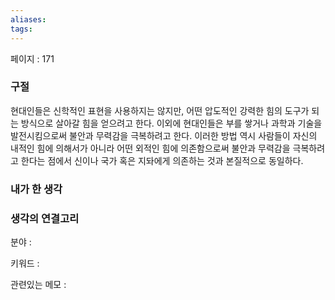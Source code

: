 ```yaml
---
aliases: 
tags:
---
```

페이지 : 171

### 구절
현대인들은 신학적인 표현을 사용하지는 않지만, 어떤 압도적인 강력한 힘의 도구가 되는 방식으로 살아갈 힘을 얻으려고 한다. 이외에 현대인들은 부를 쌓거나 과학과 기술을 발전시킴으로써 불안과 무력감을 극복하려고 한다.
이러한 방법 역시 사람들이 자신의 내적인 힘에 의해서가 아니라 어떤 외적인 힘에 의존함으로써 불안과 무력감을 극복하려고 한다는 점에서 신이나 국가 혹은 지돠에게 의존하는 것과 본질적으로 동일하다.


### 내가 한 생각


### 생각의 연결고리
분야 : 

키워드 : 

관련있는 메모 : 